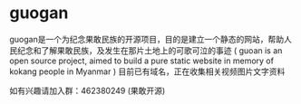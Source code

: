 # guogan
guogan是一个为纪念果敢民族的开源项目，目的是建立一个静态的网站，帮助人民纪念和了解果敢民族，及发生在那片土地上的可歌可泣的事迹 ( guoan is an open source project, aimed to build a pure static website in memory of kokang people in Myanmar )
目前已有域名，正在收集相关视频图片文字资料

如有兴趣请加入群：462380249 (果敢开源)

